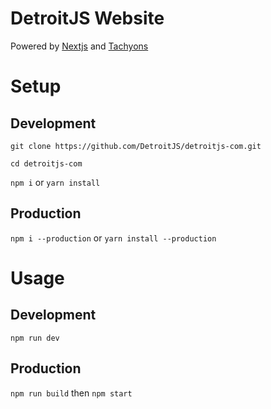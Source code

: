 # DetroitJS Website

Powered by [Nextjs](https://github.com/zeit/next.js) and [Tachyons](http://tachyons.io)

# Setup
## Development

`git clone https://github.com/DetroitJS/detroitjs-com.git`

`cd detroitjs-com`

`npm i` or `yarn install`

## Production
`npm i --production` or `yarn install --production`

# Usage
## Development
`npm run dev`

## Production
`npm run build` then `npm start`

